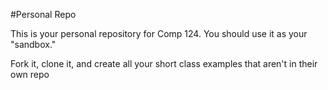 #Personal Repo

This is your personal repository for Comp 124. You should use it as your "sandbox."

Fork it, clone it, and create all your short class examples that aren't in their own repo